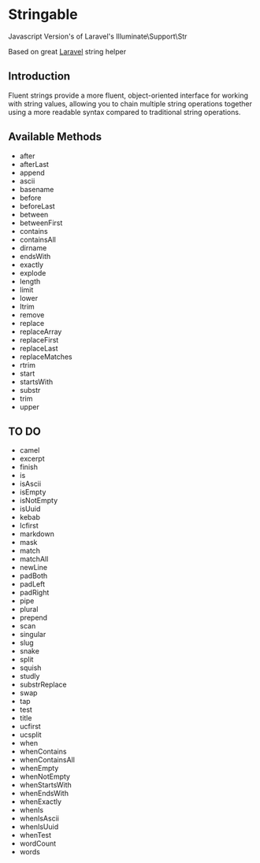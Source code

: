 # Stringable

Javascript Version's of Laravel's Illuminate\Support\Str

Based on great [Laravel](https://laravel.com/docs/9.x/helpers#fluent-strings-method-list) string helper

## Introduction
Fluent strings provide a more fluent, object-oriented interface for working with string values, allowing you to chain multiple string operations together using a more readable syntax compared to traditional string operations.

## Available Methods

- after
- afterLast
- append
- ascii
- basename
- before
- beforeLast
- between
- betweenFirst
- contains
- containsAll
- dirname
- endsWith
- exactly
- explode
- length
- limit
- lower
- ltrim
- remove
- replace
- replaceArray
- replaceFirst
- replaceLast
- replaceMatches
- rtrim
- start
- startsWith
- substr
- trim
- upper

## TO DO

- camel
- excerpt
- finish
- is
- isAscii
- isEmpty
- isNotEmpty
- isUuid
- kebab
- lcfirst
- markdown
- mask
- match
- matchAll
- newLine
- padBoth
- padLeft
- padRight
- pipe
- plural
- prepend
- scan
- singular
- slug
- snake
- split
- squish
- studly
- substrReplace
- swap
- tap
- test
- title
- ucfirst
- ucsplit
- when
- whenContains
- whenContainsAll
- whenEmpty
- whenNotEmpty
- whenStartsWith
- whenEndsWith
- whenExactly
- whenIs
- whenIsAscii
- whenIsUuid
- whenTest
- wordCount
- words